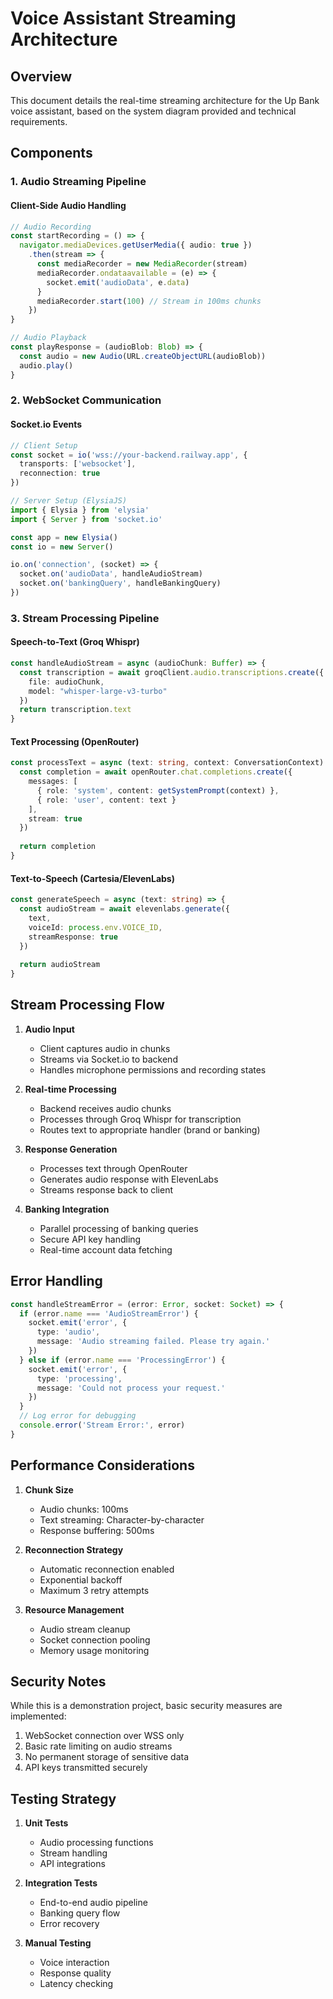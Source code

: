 # Voice Assistant Streaming Architecture

## Overview
This document details the real-time streaming architecture for the Up Bank voice assistant, based on the system diagram provided and technical requirements.

## Components

### 1. Audio Streaming Pipeline

#### Client-Side Audio Handling
```typescript
// Audio Recording
const startRecording = () => {
  navigator.mediaDevices.getUserMedia({ audio: true })
    .then(stream => {
      const mediaRecorder = new MediaRecorder(stream)
      mediaRecorder.ondataavailable = (e) => {
        socket.emit('audioData', e.data)
      }
      mediaRecorder.start(100) // Stream in 100ms chunks
    })
}

// Audio Playback
const playResponse = (audioBlob: Blob) => {
  const audio = new Audio(URL.createObjectURL(audioBlob))
  audio.play()
}
```

### 2. WebSocket Communication

#### Socket.io Events
```typescript
// Client Setup
const socket = io('wss://your-backend.railway.app', {
  transports: ['websocket'],
  reconnection: true
})

// Server Setup (ElysiaJS)
import { Elysia } from 'elysia'
import { Server } from 'socket.io'

const app = new Elysia()
const io = new Server()

io.on('connection', (socket) => {
  socket.on('audioData', handleAudioStream)
  socket.on('bankingQuery', handleBankingQuery)
})
```

### 3. Stream Processing Pipeline

#### Speech-to-Text (Groq Whispr)
```typescript
const handleAudioStream = async (audioChunk: Buffer) => {
  const transcription = await groqClient.audio.transcriptions.create({
    file: audioChunk,
    model: "whisper-large-v3-turbo"
  })
  return transcription.text
}
```

#### Text Processing (OpenRouter)
```typescript
const processText = async (text: string, context: ConversationContext) => {
  const completion = await openRouter.chat.completions.create({
    messages: [
      { role: 'system', content: getSystemPrompt(context) },
      { role: 'user', content: text }
    ],
    stream: true
  })
  
  return completion
}
```

#### Text-to-Speech (Cartesia/ElevenLabs)
```typescript
const generateSpeech = async (text: string) => {
  const audioStream = await elevenlabs.generate({
    text,
    voiceId: process.env.VOICE_ID,
    streamResponse: true
  })
  
  return audioStream
}
```

## Stream Processing Flow

1. **Audio Input**
   - Client captures audio in chunks
   - Streams via Socket.io to backend
   - Handles microphone permissions and recording states

2. **Real-time Processing**
   - Backend receives audio chunks
   - Processes through Groq Whispr for transcription
   - Routes text to appropriate handler (brand or banking)

3. **Response Generation**
   - Processes text through OpenRouter
   - Generates audio response with ElevenLabs
   - Streams response back to client

4. **Banking Integration**
   - Parallel processing of banking queries
   - Secure API key handling
   - Real-time account data fetching

## Error Handling

```typescript
const handleStreamError = (error: Error, socket: Socket) => {
  if (error.name === 'AudioStreamError') {
    socket.emit('error', {
      type: 'audio',
      message: 'Audio streaming failed. Please try again.'
    })
  } else if (error.name === 'ProcessingError') {
    socket.emit('error', {
      type: 'processing',
      message: 'Could not process your request.'
    })
  }
  // Log error for debugging
  console.error('Stream Error:', error)
}
```

## Performance Considerations

1. **Chunk Size**
   - Audio chunks: 100ms
   - Text streaming: Character-by-character
   - Response buffering: 500ms

2. **Reconnection Strategy**
   - Automatic reconnection enabled
   - Exponential backoff
   - Maximum 3 retry attempts

3. **Resource Management**
   - Audio stream cleanup
   - Socket connection pooling
   - Memory usage monitoring

## Security Notes

While this is a demonstration project, basic security measures are implemented:

1. WebSocket connection over WSS only
2. Basic rate limiting on audio streams
3. No permanent storage of sensitive data
4. API keys transmitted securely

## Testing Strategy

1. **Unit Tests**
   - Audio processing functions
   - Stream handling
   - API integrations

2. **Integration Tests**
   - End-to-end audio pipeline
   - Banking query flow
   - Error recovery

3. **Manual Testing**
   - Voice interaction
   - Response quality
   - Latency checking
